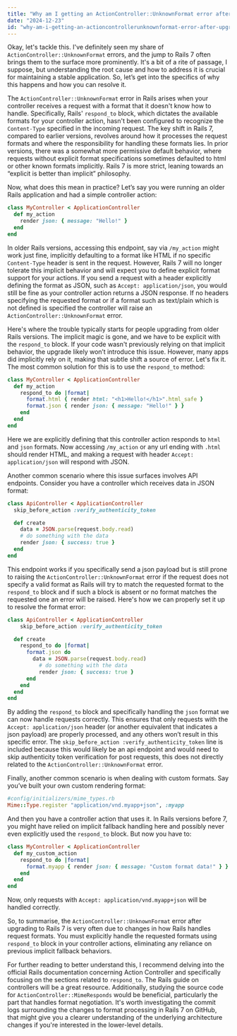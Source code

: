 ```yaml
---
title: "Why am I getting an ActionController::UnknownFormat error after upgrading to Rails 7?"
date: "2024-12-23"
id: "why-am-i-getting-an-actioncontrollerunknownformat-error-after-upgrading-to-rails-7"
---
```


Okay, let's tackle this. I've definitely seen my share of `ActionController::UnknownFormat` errors, and the jump to Rails 7 often brings them to the surface more prominently. It's a bit of a rite of passage, I suppose, but understanding the root cause and how to address it is crucial for maintaining a stable application. So, let’s get into the specifics of why this happens and how you can resolve it.

The `ActionController::UnknownFormat` error in Rails arises when your controller receives a request with a format that it doesn't know how to handle. Specifically, Rails' `respond_to` block, which dictates the available formats for your controller action, hasn't been configured to recognize the `Content-Type` specified in the incoming request. The key shift in Rails 7, compared to earlier versions, revolves around how it processes the request formats and where the responsibility for handling these formats lies. In prior versions, there was a somewhat more permissive default behavior, where requests without explicit format specifications sometimes defaulted to html or other known formats implicitly. Rails 7 is more strict, leaning towards an “explicit is better than implicit” philosophy.

Now, what does this mean in practice? Let’s say you were running an older Rails application and had a simple controller action:

```ruby
class MyController < ApplicationController
  def my_action
    render json: { message: "Hello!" }
  end
end
```

In older Rails versions, accessing this endpoint, say via `/my_action` might work just fine, implicitly defaulting to a format like HTML if no specific `Content-Type` header is sent in the request. However, Rails 7 will no longer tolerate this implicit behavior and will expect you to define explicit format support for your actions. If you send a request with a header explicitly defining the format as JSON, such as `Accept: application/json`, you would still be fine as your controller action returns a JSON response. If no headers specifying the requested format or if a format such as text/plain which is not defined is specified the controller will raise an `ActionController::UnknownFormat` error.

Here's where the trouble typically starts for people upgrading from older Rails versions. The implicit magic is gone, and we have to be explicit with the `respond_to` block. If your code wasn't previously relying on that implicit behavior, the upgrade likely won’t introduce this issue. However, many apps did implicitly rely on it, making that subtle shift a source of error. Let's fix it. The most common solution for this is to use the `respond_to` method:

```ruby
class MyController < ApplicationController
  def my_action
    respond_to do |format|
      format.html { render html: "<h1>Hello!</h1>".html_safe }
      format.json { render json: { message: "Hello!" } }
    end
  end
end
```

Here we are explicitly defining that this controller action responds to `html` and `json` formats. Now accessing `/my_action` or any url ending with `.html` should render HTML, and making a request with header `Accept: application/json` will respond with JSON.

Another common scenario where this issue surfaces involves API endpoints. Consider you have a controller which receives data in JSON format:

```ruby
class ApiController < ApplicationController
  skip_before_action :verify_authenticity_token

  def create
    data = JSON.parse(request.body.read)
    # do something with the data
    render json: { success: true }
  end
end
```

This endpoint works if you specifically send a json payload but is still prone to raising the `ActionController::UnknownFormat` error if the request does not specify a valid format as Rails will try to match the requested format to the `respond_to` block and if such a block is absent or no format matches the requested one an error will be raised. Here's how we can properly set it up to resolve the format error:

```ruby
class ApiController < ApplicationController
    skip_before_action :verify_authenticity_token

  def create
    respond_to do |format|
      format.json do
        data = JSON.parse(request.body.read)
          # do something with the data
          render json: { success: true }
      end
    end
  end
end
```

By adding the `respond_to` block and specifically handling the `json` format we can now handle requests correctly. This ensures that only requests with the `Accept: application/json` header (or another equivalent that indicates a json payload) are properly processed, and any others won’t result in this specific error. The `skip_before_action :verify_authenticity_token` line is included because this would likely be an api endpoint and would need to skip authenticity token verification for post requests, this does not directly related to the `ActionController::UnknownFormat` error.

Finally, another common scenario is when dealing with custom formats. Say you’ve built your own custom rendering format:

```ruby
#config/initializers/mime_types.rb
Mime::Type.register "application/vnd.myapp+json", :myapp
```

And then you have a controller action that uses it. In Rails versions before 7, you might have relied on implicit fallback handling here and possibly never even explicitly used the `respond_to` block. But now you have to:

```ruby
class MyController < ApplicationController
  def my_custom_action
    respond_to do |format|
      format.myapp { render json: { message: "Custom format data!" } }
    end
  end
end
```

Now, only requests with `Accept: application/vnd.myapp+json` will be handled correctly.

So, to summarise, the `ActionController::UnknownFormat` error after upgrading to Rails 7 is very often due to changes in how Rails handles request formats. You must explicitly handle the requested formats using `respond_to` block in your controller actions, eliminating any reliance on previous implicit fallback behaviors.

For further reading to better understand this, I recommend delving into the official Rails documentation concerning Action Controller and specifically focusing on the sections related to `respond_to`. The Rails guide on controllers will be a great resource. Additionally, studying the source code for `ActionController::MimeResponds` would be beneficial, particularly the part that handles format negotiation. It's worth investigating the commit logs surrounding the changes to format processing in Rails 7 on GitHub, that might give you a clearer understanding of the underlying architecture changes if you're interested in the lower-level details.

